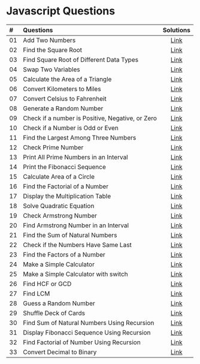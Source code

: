 # Javascript Questions

|  #  | Questions                                                                                                  | Solutions                                                                         |
| :- | :--------------------------------------------------------------------------------------------------------------------------- | :---------------------------------------------------------------------------------: |
| 01  | Add Two Numbers | [Link](https://github.com/anandkumardev/javascript-questions/blob/main/01-question.js)
| 02  | Find the Square Root | [Link](https://github.com/anandkumardev/javascript-questions/blob/main/02-question.js)
| 03  | Find Square Root of Different Data Types | [Link](https://github.com/anandkumardev/javascript-questions/blob/main/03-question.js)
| 04  | Swap Two Variables | [Link](https://github.com/anandkumardev/javascript-questions/blob/main/04-question.js)
| 05  | Calculate the Area of a Triangle | [Link](https://github.com/anandkumardev/javascript-questions/blob/main/05-question.js)
| 06  | Convert Kilometers to Miles | [Link](https://github.com/anandkumardev/javascript-questions/blob/main/06-question.js)
| 07  | Convert Celsius to Fahrenheit | [Link](https://github.com/anandkumardev/javascript-questions/blob/main/07-question.js)
| 08  | Generate a Random Number | [Link](https://github.com/anandkumardev/javascript-questions/blob/main/08-question.js)
| 09  | Check if a number is Positive, Negative, or Zero | [Link](https://github.com/anandkumardev/javascript-questions/blob/main/09-question.js)
| 10  | Check if a Number is Odd or Even | [Link](https://github.com/anandkumardev/javascript-questions/blob/main/10-question.js)
| 11  | Find the Largest Among Three Numbers | [Link](https://github.com/anandkumardev/javascript-questions/blob/main/11-question.js)
| 12  | Check Prime Number | [Link](https://github.com/anandkumardev/javascript-questions/blob/main/12-question.js)
| 13  | Print All Prime Numbers in an Interval | [Link](https://github.com/anandkumardev/javascript-questions/blob/main/13-question.js)
| 14  | Print the Fibonacci Sequence | [Link](https://github.com/anandkumardev/javascript-questions/blob/main/14-question.js)
| 15  | Calculate Area of a Circle | [Link](https://github.com/anandkumardev/javascript-questions/blob/main/15-question.js)
| 16  | Find the Factorial of a Number | [Link](https://github.com/anandkumardev/javascript-questions/blob/main/16-question.js)
| 17  | Display the Multiplication Table | [Link](https://github.com/anandkumardev/javascript-questions/blob/main/17-question.js)
| 18  | Solve Quadratic Equation | [Link](https://github.com/anandkumardev/javascript-questions/blob/main/18-question.js)
| 19  | Check Armstrong Number | [Link](https://github.com/anandkumardev/javascript-questions/blob/main/19-question.js)
| 20  | Find Armstrong Number in an Interval | [Link](https://github.com/anandkumardev/javascript-questions/blob/main/20-question.js)
| 21  | Find the Sum of Natural Numbers | [Link](https://github.com/anandkumardev/javascript-questions/blob/main/21-question.js)
| 22  | Check if the Numbers Have Same Last | [Link](https://github.com/anandkumardev/javascript-questions/blob/main/22-question.js)
| 23  | Find the Factors of a Number | [Link](https://github.com/anandkumardev/javascript-questions/blob/main/23-question.js)
| 24  | Make a Simple Calculator | [Link](https://github.com/anandkumardev/javascript-questions/blob/main/24-question.js)
| 25  | Make a Simple Calculator with switch | [Link](https://github.com/anandkumardev/javascript-questions/blob/main/25-question.js)
| 26  | Find HCF or GCD | [Link](https://github.com/anandkumardev/javascript-questions/blob/main/26-question.js)
| 27  | Find LCM | [Link](https://github.com/anandkumardev/javascript-questions/blob/main/27-question.js)
| 28  | Guess a Random Number | [Link](https://github.com/anandkumardev/javascript-questions/blob/main/28-question.js)
| 29  | Shuffle Deck of Cards | [Link](https://github.com/anandkumardev/javascript-questions/blob/main/29-question.js)
| 30  | Find Sum of Natural Numbers Using Recursion | [Link](https://github.com/anandkumardev/javascript-questions/blob/main/30-question.js)
| 31  | Display Fibonacci Sequence Using Recursion | [Link](https://github.com/anandkumardev/javascript-questions/blob/main/31-question.js)
| 32  | Find Factorial of Number Using Recursion | [Link](https://github.com/anandkumardev/javascript-questions/blob/main/32-question.js)
| 33  | Convert Decimal to Binary | [Link](https://github.com/anandkumardev/javascript-questions/blob/main/33-question.js)
